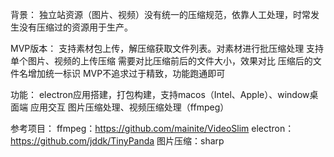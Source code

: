 背景：
独立站资源（图片、视频）没有统一的压缩规范，依靠人工处理，时常发生没有压缩过的资源用于生产。

MVP版本：
支持素材包上传，解压缩获取文件列表。对素材进行批压缩处理
支持单个图片、视频的上传压缩
需要对比压缩前后的文件大小，效果对比
压缩后的文件名增加统一标识
MVP不追求过于精致，功能跑通即可

功能：
electron应用搭建，打包构建，支持macos（Intel、Apple）、window桌面端 
应用交互 
图片压缩处理、视频压缩处理（ffmpeg）

参考项目：
ffmpeg：https://github.com/mainite/VideoSlim
electron：https://github.com/jddk/TinyPanda
图片压缩：sharp